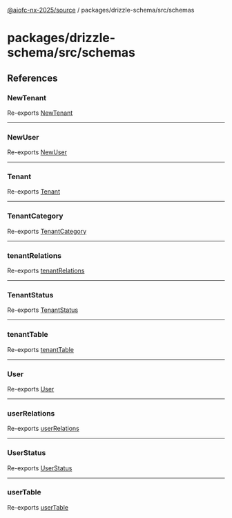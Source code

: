 [@aiofc-nx-2025/source](../../../../index.md) / packages/drizzle-schema/src/schemas

# packages/drizzle-schema/src/schemas

## References

### NewTenant

Re-exports [NewTenant](../../../../apps/platform/src/database/schema/tenant.schema/index.md#newtenant)

***

### NewUser

Re-exports [NewUser](../../../../apps/platform/src/database/schema/user.schema/index.md#newuser)

***

### Tenant

Re-exports [Tenant](../../../../apps/platform/src/database/schema/tenant.schema/index.md#tenant)

***

### TenantCategory

Re-exports [TenantCategory](../../../../apps/platform/src/database/schema/tenant.schema/enumerations/TenantCategory.md)

***

### tenantRelations

Re-exports [tenantRelations](../../../../apps/platform/src/database/schema/tenant.schema/index.md#tenantrelations)

***

### TenantStatus

Re-exports [TenantStatus](../../../../apps/platform/src/database/schema/tenant.schema/enumerations/TenantStatus.md)

***

### tenantTable

Re-exports [tenantTable](../../../../apps/platform/src/database/schema/tenant.schema/index.md#tenanttable)

***

### User

Re-exports [User](../../../../apps/platform/src/database/schema/user.schema/index.md#user)

***

### userRelations

Re-exports [userRelations](../../../../apps/platform/src/database/schema/user.schema/index.md#userrelations)

***

### UserStatus

Re-exports [UserStatus](../../../../apps/platform/src/database/schema/user.schema/enumerations/UserStatus.md)

***

### userTable

Re-exports [userTable](../../../../apps/platform/src/database/schema/user.schema/index.md#usertable)
